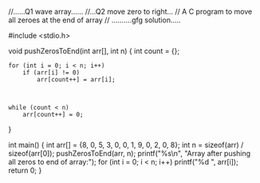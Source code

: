 //......Q1 wave array......
//...Q2 move zero to right...
// A C program to move all zeroes at the end of array
// ..........gfg solution.....
 
#include <stdio.h> 


void pushZerosToEnd(int arr[], int n) 
{ 
	int count = {};  

	 
	for (int i = 0; i < n; i++) 
		if (arr[i] != 0) 
			arr[count++] = arr[i]; 
								

	
	while (count < n) 
		arr[count++] = 0; 
} 

int main() 
{ 
	int arr[] = {8, 0, 5, 3, 0, 0, 1, 9, 0, 2, 0, 8}; 
	int n = sizeof(arr) / sizeof(arr[0]); 
	pushZerosToEnd(arr, n); 
	printf("%s\n", "Array after pushing all zeros to end of array:"); 
	for (int i = 0; i < n; i++) 
	printf("%d ", arr[i]); 
	return 0; 
}
